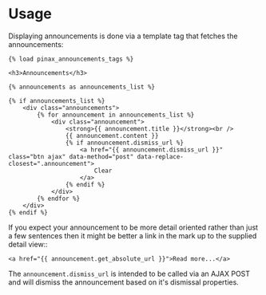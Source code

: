 # Usage

Displaying announcements is done via a template tag that fetches the
announcements:

    {% load pinax_announcements_tags %}

    <h3>Announcements</h3>

    {% announcements as announcements_list %}

    {% if announcements_list %}
        <div class="announcements">
            {% for announcement in announcements_list %}
                <div class="announcement">
                    <strong>{{ announcement.title }}</strong><br />
                    {{ announcement.content }}
                    {% if announcement.dismiss_url %}
                        <a href="{{ announcement.dismiss_url }}" class="btn ajax" data-method="post" data-replace-closest=".announcement">
                            Clear
                        </a>
                    {% endif %}
                </div>
            {% endfor %}
        </div>
    {% endif %}

If you expect your announcement to be more detail oriented rather than
just a few sentences then it might be better a link in the mark up to
the supplied detail view::

    <a href="{{ announcement.get_absolute_url }}">Read more...</a>


The `announcement.dismiss_url` is intended to be called via an AJAX POST
and will dismiss the announcement based on it's dismissal properties.
